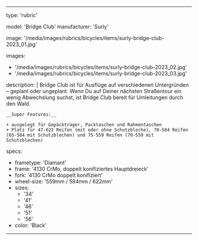 ---

type: 'rubric'


model: 'Bridge Club'
manufacturer: 'Surly'

image: '/media/images/rubrics/bicycles/items/surly-bridge-club-2023_01.jpg'

images:
  - '/media/images/rubrics/bicycles/items/surly-bridge-club-2023_02.jpg'
  - '/media/images/rubrics/bicycles/items/surly-bridge-club-2023_03.jpg'

description: |
    Bridge Club ist für Ausflüge auf verschiedenen Untergründen – geplant oder ungeplant. Wenn Du auf Deiner nächsten Straßentour ein wenig Abwechslung suchst, ist Bridge Club bereit für Umleitungen durch den Wald.

    __Super Features:__

    + ausgelegt für Gepäckträger, Packtaschen und Rahmentaschen
    + Platz für 47-622 Reifen (mit oder ohne Schutzbleche), 70-584 Reifen (65-584 mit Schutzblechen) und 75-559 Reifen (70-559 mit Schutzblechen)

specs:
  - frametype: 'Diamant'
  - frame: '4130 CrMo, doppelt konifiziertes Hauptdreieck'
  - fork: '4130 CrMo doppelt konifiziert'
  - wheel-size: '559mm / 584mm / 622mm'
  - sizes:
    - '34'
    - '41'
    - '46'
    - '51'
    - '56'
  - color: 'Black'

---